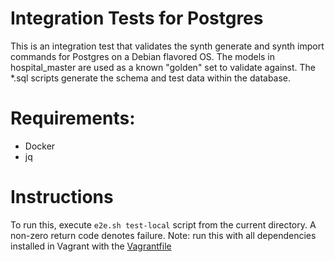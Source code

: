 Integration Tests for Postgres
====================================

This is an integration test that validates the synth generate and synth import commands for Postgres on a Debian flavored 
OS. The models in hospital_master are used as a known "golden" set to validate against. The *.sql scripts generate the
schema and test data within the database.

# Requirements:
- Docker
- jq

# Instructions

To run this, execute `e2e.sh test-local` script from the current directory. A non-zero return code denotes failure.
Note: run this with all dependencies installed in Vagrant with the [Vagrantfile](tools/vagrant/linux/ubuntu/Vagrantfile)
